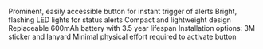 Prominent, easily accessible button for instant trigger of alerts
Bright, flashing LED lights for status alerts
Compact and lightweight design
Replaceable 600mAh battery with 3.5 year lifespan
Installation options: 3M sticker and lanyard
Minimal physical effort required to activate button

